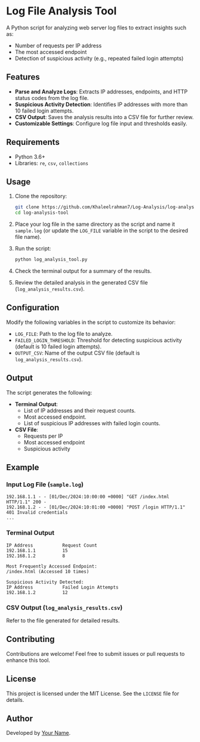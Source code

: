 
# Log File Analysis Tool

A Python script for analyzing web server log files to extract insights such as:
- Number of requests per IP address
- The most accessed endpoint
- Detection of suspicious activity (e.g., repeated failed login attempts)

## Features

- **Parse and Analyze Logs**: Extracts IP addresses, endpoints, and HTTP status codes from the log file.
- **Suspicious Activity Detection**: Identifies IP addresses with more than 10 failed login attempts.
- **CSV Output**: Saves the analysis results into a CSV file for further review.
- **Customizable Settings**: Configure log file input and thresholds easily.

## Requirements

- Python 3.6+
- Libraries: `re`, `csv`, `collections`

## Usage

1. Clone the repository:
   ```bash
   git clone https://github.com/Khaleelrahman7/Log-Analysis/log-analysis-tool.git
   cd log-analysis-tool
   ```

2. Place your log file in the same directory as the script and name it `sample.log` (or update the `LOG_FILE` variable in the script to the desired file name).

3. Run the script:
   ```bash
   python log_analysis_tool.py
   ```

4. Check the terminal output for a summary of the results.

5. Review the detailed analysis in the generated CSV file (`log_analysis_results.csv`).

## Configuration

Modify the following variables in the script to customize its behavior:
- `LOG_FILE`: Path to the log file to analyze.
- `FAILED_LOGIN_THRESHOLD`: Threshold for detecting suspicious activity (default is 10 failed login attempts).
- `OUTPUT_CSV`: Name of the output CSV file (default is `log_analysis_results.csv`).

## Output

The script generates the following:
- **Terminal Output**:
  - List of IP addresses and their request counts.
  - Most accessed endpoint.
  - List of suspicious IP addresses with failed login counts.
- **CSV File**:
  - Requests per IP
  - Most accessed endpoint
  - Suspicious activity

## Example

### Input Log File (`sample.log`)
```
192.168.1.1 - - [01/Dec/2024:10:00:00 +0000] "GET /index.html HTTP/1.1" 200 -
192.168.1.2 - - [01/Dec/2024:10:01:00 +0000] "POST /login HTTP/1.1" 401 Invalid credentials
...
```

### Terminal Output
```
IP Address           Request Count
192.168.1.1          15
192.168.1.2          8

Most Frequently Accessed Endpoint:
/index.html (Accessed 10 times)

Suspicious Activity Detected:
IP Address           Failed Login Attempts
192.168.1.2          12
```

### CSV Output (`log_analysis_results.csv`)
Refer to the file generated for detailed results.

## Contributing

Contributions are welcome! Feel free to submit issues or pull requests to enhance this tool.

## License

This project is licensed under the MIT License. See the `LICENSE` file for details.

## Author

Developed by [Your Name](https://github.com/your-username).



